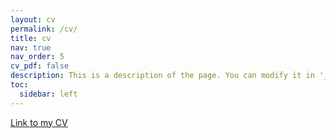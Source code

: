 ```yaml
---
layout: cv
permalink: /cv/
title: cv
nav: true
nav_order: 5
cv_pdf: false
description: This is a description of the page. You can modify it in '_pages/cv.md'. You can also change or remove the top pdf download button.
toc:
  sidebar: left
---
```

[Link to my CV](https://docs.google.com/document/d/19x09i3E-xeesyP8ABxpaU3jhS7VaaDP-AXuaZmlof40/edit?usp=sharing)
